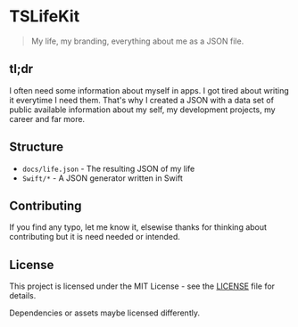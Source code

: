 # TSLifeKit

> My life, my branding, everything about me as a JSON file.

## tl;dr

I often need some information about myself in apps. I got tired about writing it everytime I need them. That's why I created a JSON with a data set of public available information about my self, my development projects, my career and far more.

## Structure

- `docs/life.json` - The resulting JSON of my life
- `Swift/*` - A JSON generator written in Swift

## Contributing

If you find any typo, let me know it, elsewise thanks for thinking about contributing but it is need needed or intended.

## License

This project is licensed under the MIT License - see the [LICENSE](LICENSE.md) file for details.

Dependencies or assets maybe licensed differently.
